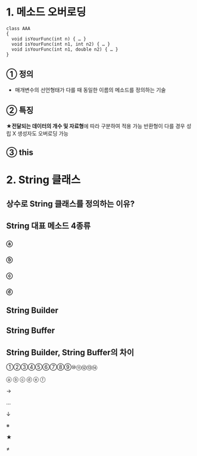# 1. 메소드 오버로딩  
~~~
class AAA
{
  void isYourFunc(int n) { … }
  void isYourFunc(int n1, int n2) { … }
  void isYourFunc(int n1, double n2) { … }
}
~~~  
## ① 정의  
- 매개변수의 선언형태가 다를 때 동일한 이름의 메소드를 정의하는 기술  
## ② 특징  
**★전달되는 데이터의 개수 및 자료형**에 따라 구분하여 적용 가능
반환형이 다를 경우 성립 X
생성자도 오버로딩 가능
## ③ this  
# 2. String 클래스  
## 상수로 String 클래스를 정의하는 이유?  
## String 대표 메소드 4종류  
### ⓐ 
### ⓑ 
### ⓒ 
### ⓓ 
## String Builder  
## String Buffer  
## String Builder, String Buffer의 차이  

①②③④⑤⑥⑦⑧⑨⑩⑪⑫⑬⑭

ⓐ ⓑ ⓒ ⓓ ⓔ ⓕ

→

…

↓

※

★

≠
